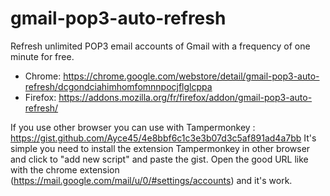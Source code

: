 # gmail-pop3-auto-refresh
Refresh unlimited POP3 email accounts of Gmail with a frequency of one minute for free.
- Chrome: https://chrome.google.com/webstore/detail/gmail-pop3-auto-refresh/dcgondciahimhomfomnnpocjflglcppa
- Firefox: https://addons.mozilla.org/fr/firefox/addon/gmail-pop3-auto-refresh/

If you use other browser you can use with Tampermonkey : https://gist.github.com/Ayce45/4e8bbf6c1c3e3b07d3c5af891ad4a7bb
It's simple you need to install the extension Tampermonkey in other browser and click to "add new script" and paste the gist.
Open the good URL like with the chrome extension (https://mail.google.com/mail/u/0/#settings/accounts) and it's work.
